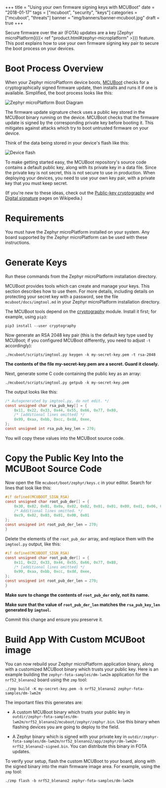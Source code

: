 +++
title = "Using your own firmware signing keys with MCUBoot"
date = "2018-01-17"
tags = ["mcuboot", "security", "keys"]
categories = ["mcuboot", "threats"]
banner = "img/banners/banner-mcuboot.jpg"
draft = true
+++

Secure firmware over the air (FOTA) updates are a key [Zephyr microPlatform]({{< ref "product.html#zephyr-microplatform" >}}) feature. This post explains how to use your own firmware signing key pair to secure the boot process on your devices.

# Boot Process Overview

When your Zephyr microPlatform device boots, [MCUBoot](https://mcuboot.com/) checks for a cryptographically signed firmware update, then installs and runs it if one is available. Simplified, the boot process looks like this:

![Zephyr microPlatform Boot Diagram](../../../../../img/blog/mcuboot-boot.png)

The firmware update signature check uses a public key stored in the MCUBoot binary running on the device. MCUBoot checks that the firmware update is signed by the corresponding private key before booting it. This mitigates against attacks which try to boot untrusted firmware on your device.

Think of the data being stored in your device's flash like this:

![Device flash](../../../../../img/blog/device-flash.png)

To make getting started easy, the MCUBoot repository's source code contains a default public key, along with its private key in a data file. Since the private key is not secret, this is not secure to use in production. When deploying your devices, you need to use your own key pair, with a private key that you must keep secret.

(If you're new to these ideas, check out the [Public-key cryptography](https://en.wikipedia.org/wiki/Public-key_cryptography) and [Digital signature](https://en.wikipedia.org/wiki/Digital_signature) pages on Wikipedia.)

# Requirements

You must have the Zephyr microPlatform installed on your system.
Any board supported by the Zephyr microPlatform can be used with these instructions.

# Generate Keys

Run these commands from the Zephyr microPlatform installation directory.

MCUBoot provides tools which can create and manage your keys. This
section describes how to use them. For more details, including details on protecting your secret key with a password, see the file `mcuboot/docs/imgtool.md` in your Zephyr microPlatform installation directory.

The MCUBoot tools depend on the [cryptography](https://cryptography.io/) module. Install it first; for example, using `pip3`:

```
pip3 install --user cryptography
```

Now generate an RSA 2048 key pair (this is the default key type used by MCUBoot; if you configured MCUBoot differently, you need to adjust `-t` accordingly):

```
./mcuboot/scripts/imgtool.py keygen -k my-secret-key.pem -t rsa-2048
```

**The contents of the file my-secret-key.pem are a secret. Guard it closely.**

Next, generate some C code containing the public key as an array:

```
./mcuboot/scripts/imgtool.py getpub -k my-secret-key.pem
```

The output looks like this:

```c
/* Autogenerated by imgtool.py, do not edit. */
const unsigned char rsa_pub_key[] = {
	0x11, 0x22, 0x33, 0x44, 0x55, 0x66, 0x77, 0x88,
	/* [additional lines omitted] */
	0x99, 0xaa, 0xbb, 0xcc, 0xdd, 0xee,
};
const unsigned int rsa_pub_key_len = 270;
```

You will copy these values into the MCUBoot source code.

# Copy the Public Key Into the MCUBoot Source Code

Now open the file `mcuboot/boot/zephyr/keys.c` in your editor. Search for lines that look like this:

```c
#if defined(MCUBOOT_SIGN_RSA)
const unsigned char root_pub_der[] = {
    0x30, 0x82, 0x01, 0x0a, 0x02, 0x82, 0x01, 0x01, 0x00, 0xd1, 0x06, 0x08,
    /* Additional lines omitted. */
    0xc9, 0x02, 0x03, 0x01, 0x00, 0x01
};
const unsigned int root_pub_der_len = 270;
}
```

Delete the elements of the `root_pub_der` array, and replace them with
the `imgtool.py` output, like this:

```c
#if defined(MCUBOOT_SIGN_RSA)
const unsigned char root_pub_der[] = {
	0x11, 0x22, 0x33, 0x44, 0x55, 0x66, 0x77, 0x88,
	/* [additional lines omitted] */
	0x99, 0xaa, 0xbb, 0xcc, 0xdd, 0xee,
};
const unsigned int root_pub_der_len = 270;
}
```

**Make sure to change the contents of `root_pub_der` only, not its name.**

**Make sure that the value of `root_pub_der_len` matches the `rsa_pub_key_len` generated by `imgtool`.**

Commit this change and ensure you preserve it.

# Build App With Custom MCUBoot image

You can now rebuild your Zephyr microPlatform application binary, along with a customized MCUBoot binary which trusts your public key. Here is an example building the `zephyr-fota-samples/dm-lwm2m` application for the `nrf52_blenano2` board using the `zmp` tool:

```
./zmp build -K my-secret-key.pem -b nrf52_blenano2 zephyr-fota-samples/dm-lwm2m
```

The important files this generates are:

- A custom MCUBoot binary which trusts your public key in `outdir/zephyr-fota-samples/dm-lwm2m/nrf52_blenano2/mcuboot/zephyr/zephyr.bin`. Use this binary when flashing devices you are going to deploy to the field.

- A Zephyr binary which is signed with your private key in `outdir/zephyr-fota-samples/dm-lwm2m/nrf52_blenano2/app/zephyr/dm-lwm2m-nrf52_blenano2-signed.bin`. You can distribute this binary in FOTA updates.

To verify your setup, flash the custom MCUBoot to your board, along with the signed binary into the main firmware image area. For example, using the `zmp` tool:

```
./zmp flash -b nrf52_blenano2 zephyr-fota-samples/dm-lwm2m
```
